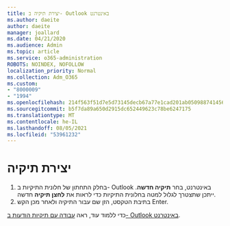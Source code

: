 ```yaml
---
title: יצירת תיקיה ב- Outlook באינטרנט
ms.author: daeite
author: daeite
manager: joallard
ms.date: 04/21/2020
ms.audience: Admin
ms.topic: article
ms.service: o365-administration
ROBOTS: NOINDEX, NOFOLLOW
localization_priority: Normal
ms.collection: Adm_O365
ms.custom:
- "8000009"
- "1994"
ms.openlocfilehash: 214f563f51d7e5d73145decb67a77e1cad201ab05098874145691e42b94c65e3
ms.sourcegitcommit: b5f7da89a650d2915dc652449623c78be6247175
ms.translationtype: MT
ms.contentlocale: he-IL
ms.lasthandoff: 08/05/2021
ms.locfileid: "53961232"
---
```

# <a name="create-a-folder"></a>יצירת תיקיה

1. בחלק התחתון של חלונית התיקיות ב- Outlook באינטרנט, בחר **תיקיה חדשה**. ייתכן שתצטרך לגלול למטה בחלונית התיקיות כדי לראות את **לחצן תיקיה** חדשה.
1. בתיבת הטקסט, הזן שם עבור התיקיה ולאחר מכן הקש Enter.

כדי ללמוד עוד, ראה [עבודה עם תיקיות הודעות ב- Outlook באינטרנט](https://support.office.com/article/ae0f10d6-54e7-4f29-acd3-78cdc3fdcb9f).